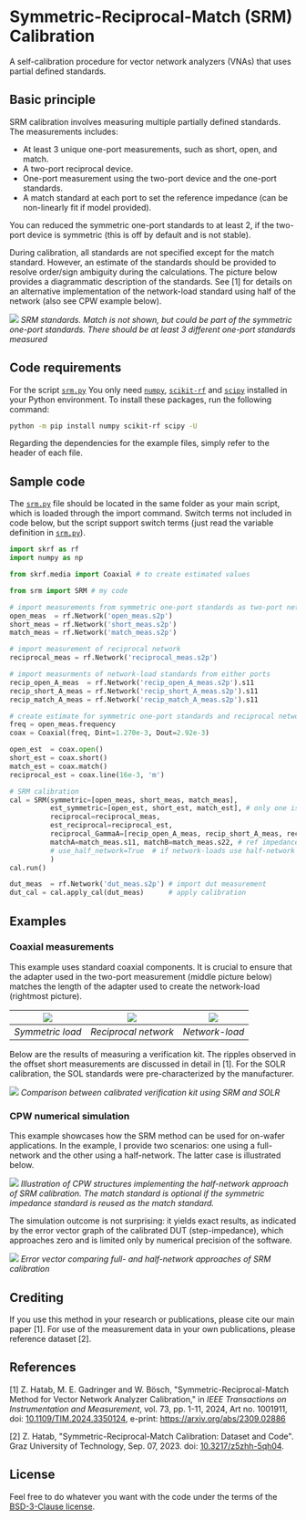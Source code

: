 # Symmetric-Reciprocal-Match (SRM) Calibration

A self-calibration procedure for vector network analyzers (VNAs) that uses partial defined standards.

## **Basic principle**

SRM calibration involves measuring multiple partially defined standards. The measurements includes:

- At least 3 unique one-port measurements, such as short, open, and match.
- A two-port reciprocal device.
- One-port measurement using the two-port device and the one-port standards.
- A match standard at each port to set the reference impedance (can be non-linearly fit if model provided).

You can reduced the symmetric one-port standards to at least 2, if the two-port device is symmetric (this is off by default and is not stable).

During calibration, all standards are not specified except for the match standard. However, an estimate of the standards should be provided to resolve order/sign ambiguity during the calculations. The picture below provides a diagrammatic description of the standards. See [1] for details on an alternative implementation of the network-load standard using half of the network (also see CPW example below).

![](Images/srm_standards_definition.png)
_SRM standards. Match is not shown, but could be part of the symmetric one-port standards. There should be at least 3 different one-port standards measured_

## Code requirements

For the script [`srm.py`][srm] You only need [`numpy`](https://github.com/numpy/numpy), [`scikit-rf`](https://github.com/scikit-rf/scikit-rf) and [`scipy`](https://github.com/scipy/scipy) installed in your Python environment. To install these packages, run the following command:

```bash
python -m pip install numpy scikit-rf scipy -U
```

Regarding the dependencies for the example files, simply refer to the header of each file.

## Sample code

The [`srm.py`][srm] file should be located in the same folder as your main script, which is loaded through the import command. Switch terms not included in code below, but the script support switch terms (just read the variable definition in [`srm.py`][srm]).

```python
import skrf as rf
import numpy as np

from skrf.media import Coaxial # to create estimated values

from srm import SRM # my code

# import measurements from symmetric one-port standards as two-port networks
open_meas  = rf.Network('open_meas.s2p')
short_meas = rf.Network('short_meas.s2p')
match_meas = rf.Network('match_meas.s2p')

# import measurement of reciprocal network
reciprocal_meas = rf.Network('reciprocal_meas.s2p')

# import measurments of network-load standards from either ports
recip_open_A_meas  = rf.Network('recip_open_A_meas.s2p').s11
recip_short_A_meas = rf.Network('recip_short_A_meas.s2p').s11
recip_match_A_meas = rf.Network('recip_match_A_meas.s2p').s11

# create estimate for symmetric one-port standards and reciprocal network
freq = open_meas.frequency
coax = Coaxial(freq, Dint=1.270e-3, Dout=2.92e-3)

open_est  = coax.open()
short_est = coax.short()
match_est = coax.match()
reciprocal_est = coax.line(16e-3, 'm')

# SRM calibration
cal = SRM(symmetric=[open_meas, short_meas, match_meas], 
          est_symmetric=[open_est, short_est, match_est], # only one is required (at best open or short) 
          reciprocal=reciprocal_meas,
          est_reciprocal=reciprocal_est,
          reciprocal_GammaA=[recip_open_A_meas, recip_short_A_meas, recip_match_A_meas], 
          matchA=match_meas.s11, matchB=match_meas.s22, # ref impedance is now defined to the match standard
          # use_half_network=True  # if network-loads use half-network approach
          )
cal.run()

dut_meas  = rf.Network('dut_meas.s2p') # import dut measurement
dut_cal = cal.apply_cal(dut_meas)      # apply calibration
```

## Examples

### Coaxial measurements

This example uses standard coaxial components. It is crucial to ensure that the adapter used in the two-port measurement (middle picture below) matches the length of the adapter used to create the network-load (rightmost picture).

![](./Images/load.png) | ![](./Images/adapter.png) | ![](./Images/adapter_load.png)
:-: | :-: | :-:
_Symmetric load_ | _Reciprocal network_ | _Network-load_

Below are the results of measuring a verification kit. The ripples observed in the offset short measurements are discussed in detail in [1]. For the SOLR calibration, the SOL standards were pre-characterized by the manufacturer.

![](./Images/srm_solr_comparison.png)
_Comparison between calibrated verification kit using SRM and SOLR_

### CPW numerical simulation

This example showcases how the SRM method can be used for on-wafer applications. In the example, I provide two scenarios: one using a full-network and the other using a half-network. The latter case is illustrated below.

![](./Images/cpw_example.png)
_Illustration of CPW structures implementing the half-network approach of SRM calibration. The match standard is optional if the symmetric impedance standard is reused as the match standard._

The simulation outcome is not surprising: it yields exact results, as indicated by the error vector graph of the calibrated DUT (step-impedance), which approaches zero and is limited only by numerical precision of the software.

![](./Images/cpw_error.jpg)
_Error vector comparing full- and half-network approaches of SRM calibration_

## Crediting

If you use this method in your research or publications, please cite our main paper [1]. For use of the measurement data in your own publications, please reference dataset [2].

## References

[1] Z. Hatab, M. E. Gadringer and W. Bösch, "Symmetric-Reciprocal-Match Method for Vector Network Analyzer Calibration," in _IEEE Transactions on Instrumentation and Measurement_, vol. 73, pp. 1-11, 2024, Art no. 1001911, doi: [10.1109/TIM.2024.3350124](https://doi.org/10.1109/TIM.2024.3350124), e-print: <https://arxiv.org/abs/2309.02886>

[2] Z. Hatab, "Symmetric-Reciprocal-Match Calibration: Dataset and Code". Graz University of Technology, Sep. 07, 2023. doi: [10.3217/z5zhh-5qh04](https://doi.org/10.3217/z5zhh-5qh04).

## License

Feel free to do whatever you want with the code under the terms of the [BSD-3-Clause license](https://github.com/ZiadHatab/srm-calibration/blob/main/LICENSE).

[srm]: https://github.com/ZiadHatab/srm-calibration/blob/main/srm.py
